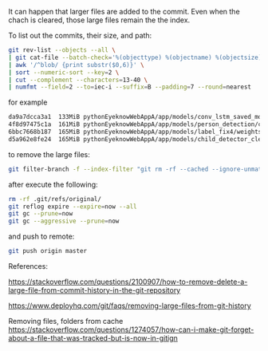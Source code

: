 It can happen that larger files are added to the commit. Even when the chach is cleared, those large files remain the the index. 

To list out the commits, their size, and path:

```bash
git rev-list --objects --all \
| git cat-file --batch-check='%(objecttype) %(objectname) %(objectsize) %(rest)' \
| awk '/^blob/ {print substr($0,6)}' \
| sort --numeric-sort --key=2 \
| cut --complement --characters=13-40 \
| numfmt --field=2 --to=iec-i --suffix=B --padding=7 --round=nearest
```

for example

```bash
da9a7dcca3a1  133MiB pythonEyeknowWebAppA/app/models/conv_lstm_saved_models/model_checkpoint.hdf5
4f8d97475c1a  161MiB pythonEyeknowWebAppA/app/models/person_detection/crowdhuman_yolov5m.pt
6bbc7668b187  165MiB pythonEyeknowWebAppA/app/models/label_fix4/weights/best.pt
d5a962e8fe24  165MiB pythonEyeknowWebAppA/app/models/child_detector_cleaned4/weights/best.pt

```

to remove the large files: 

```bash
git filter-branch -f --index-filter "git rm -rf --cached --ignore-unmatch pythonEyeknowWebAppA/app/models" -- --all
```

after execute the following:

```bash
rm -rf .git/refs/original/
git reflog expire --expire=now --all
git gc --prune=now
git gc --aggressive --prune=now
```

and push to remote:

```bash
git push origin master
```


References:

https://stackoverflow.com/questions/2100907/how-to-remove-delete-a-large-file-from-commit-history-in-the-git-repository

https://www.deployhq.com/git/faqs/removing-large-files-from-git-history

Removing files, folders from cache
https://stackoverflow.com/questions/1274057/how-can-i-make-git-forget-about-a-file-that-was-tracked-but-is-now-in-gitign
